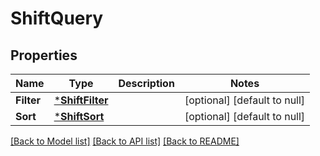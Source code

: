 # ShiftQuery

## Properties

 Name       | Type                               | Description | Notes                        
------------|------------------------------------|-------------|------------------------------
 **Filter** | [***ShiftFilter**](ShiftFilter.md) |             | [optional] [default to null] 
 **Sort**   | [***ShiftSort**](ShiftSort.md)     |             | [optional] [default to null] 

[[Back to Model list]](../README.md#documentation-for-models) [[Back to API list]](../README.md#documentation-for-api-endpoints) [[Back to README]](../README.md)

